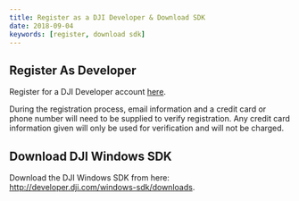 ```yaml
---
title: Register as a DJI Developer & Download SDK
date: 2018-09-04
keywords: [register, download sdk]
---
```


## Register As Developer

Register for a DJI Developer account [here](https://account.dji.com/register?appId=dji_sdk&backUrl=https%3A%2F%2Fdeveloper.dji.com%2Fuser&locale=en_US). 

During the registration process, email information and a credit card or phone number will need to be supplied to verify registration. Any credit card information given will only be used for verification and will not be charged. 

## Download DJI Windows SDK

Download the DJI Windows SDK from here: <a href="http://developer.dji.com/windows-sdk/downloads" target="_blank">http://developer.dji.com/windows-sdk/downloads</a>.
